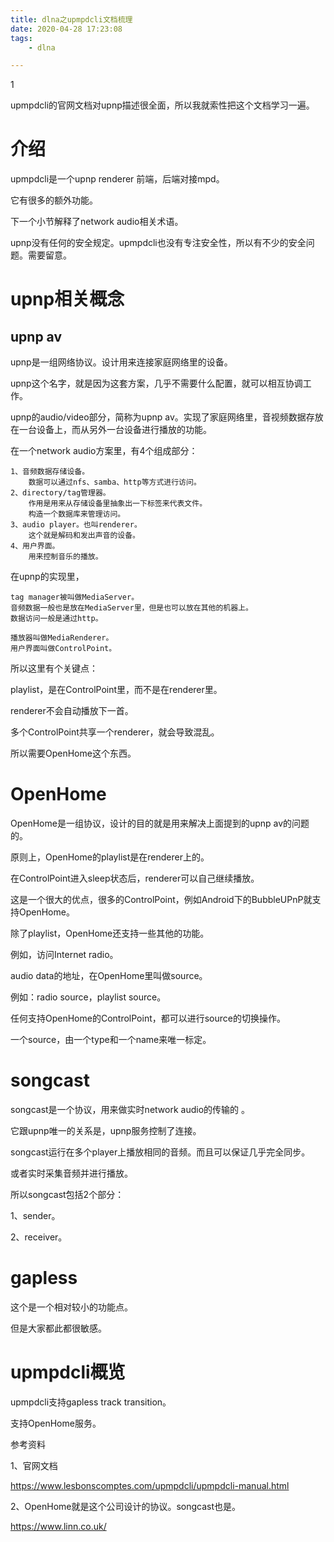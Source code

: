 ```yaml
---
title: dlna之upmpdcli文档梳理
date: 2020-04-28 17:23:08
tags:
	- dlna

---
```


1

upmpdcli的官网文档对upnp描述很全面，所以我就索性把这个文档学习一遍。

# 介绍

upmpdcli是一个upnp renderer 前端，后端对接mpd。

它有很多的额外功能。

下一个小节解释了network audio相关术语。

upnp没有任何的安全规定。upmpdcli也没有专注安全性，所以有不少的安全问题。需要留意。

# upnp相关概念

## upnp av

upnp是一组网络协议。设计用来连接家庭网络里的设备。

upnp这个名字，就是因为这套方案，几乎不需要什么配置，就可以相互协调工作。

upnp的audio/video部分，简称为upnp av。实现了家庭网络里，音视频数据存放在一台设备上，而从另外一台设备进行播放的功能。

在一个network audio方案里，有4个组成部分：

```
1、音频数据存储设备。
	数据可以通过nfs、samba、http等方式进行访问。
2、directory/tag管理器。
	作用是用来从存储设备里抽象出一下标签来代表文件。
	构造一个数据库来管理访问。
3、audio player。也叫renderer。
	这个就是解码和发出声音的设备。
4、用户界面。
	用来控制音乐的播放。
```

在upnp的实现里，

```
tag manager被叫做MediaServer。
音频数据一般也是放在MediaServer里，但是也可以放在其他的机器上。
数据访问一般是通过http。

播放器叫做MediaRenderer。
用户界面叫做ControlPoint。
```

所以这里有个关键点：

playlist，是在ControlPoint里，而不是在renderer里。

renderer不会自动播放下一首。

多个ControlPoint共享一个renderer，就会导致混乱。

所以需要OpenHome这个东西。

# OpenHome

OpenHome是一组协议，设计的目的就是用来解决上面提到的upnp av的问题的。

原则上，OpenHome的playlist是在renderer上的。

在ControlPoint进入sleep状态后，renderer可以自己继续播放。

这是一个很大的优点，很多的ControlPoint，例如Android下的BubbleUPnP就支持OpenHome。

除了playlist，OpenHome还支持一些其他的功能。

例如，访问Internet radio。

audio data的地址，在OpenHome里叫做source。

例如：radio source，playlist source。

任何支持OpenHome的ControlPoint，都可以进行source的切换操作。

一个source，由一个type和一个name来唯一标定。

# songcast

songcast是一个协议，用来做实时network audio的传输的 。

它跟upnp唯一的关系是，upnp服务控制了连接。

songcast运行在多个player上播放相同的音频。而且可以保证几乎完全同步。

或者实时采集音频并进行播放。

所以songcast包括2个部分：

1、sender。

2、receiver。

# gapless

这个是一个相对较小的功能点。

但是大家都此都很敏感。



# upmpdcli概览

upmpdcli支持gapless track transition。

支持OpenHome服务。





参考资料

1、官网文档

https://www.lesbonscomptes.com/upmpdcli/upmpdcli-manual.html

2、OpenHome就是这个公司设计的协议。songcast也是。

https://www.linn.co.uk/
